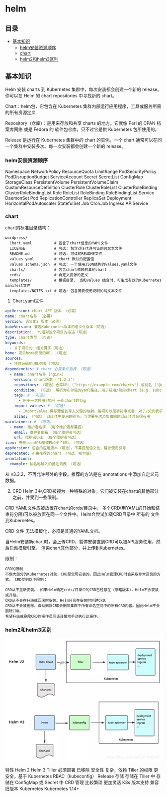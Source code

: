 # helm

## 目录
<!-- vim-markdown-toc GFM -->

* [基本知识](#基本知识)
    * [helm安装资源顺序](#helm安装资源顺序)
    * [chart](#chart)
    * [helm2和helm3区别](#helm2和helm3区别)

<!-- vim-markdown-toc -->
## 基本知识
Helm 安装 charts 到 Kubernetes 集群中，每次安装都会创建一个新的 release。你可以在 Helm 的 chart repositories 中寻找新的 chart。

Chart：helm包，它包含在 Kubernetes 集群内部运行应用程序，工具或服务所需的所有资源定义

Repository（仓库）：是用来存放和共享 charts 的地方。它就像 Perl 的 CPAN 档案库网络 或是 Fedora 的 软件包仓库，只不过它是供 Kubernetes 包所使用的。

Release 是运行在 Kubernetes 集群中的 chart 的实例。一个 chart 通常可以在同一个集群中安装多次。每一次安装都会创建一个新的 release。

### helm安装资源顺序
Namespace
NetworkPolicy
ResourceQuota
LimitRange
PodSecurityPolicy
PodDisruptionBudget
ServiceAccount
Secret
SecretList
ConfigMap
StorageClass
PersistentVolume
PersistentVolumeClaim
CustomResourceDefinition
ClusterRole
ClusterRoleList
ClusterRoleBinding
ClusterRoleBindingList
Role
RoleList
RoleBinding
RoleBindingList
Service
DaemonSet
Pod
ReplicationController
ReplicaSet
Deployment
HorizontalPodAutoscaler
StatefulSet
Job
CronJob
Ingress
APIService

### chart
chart的标准目录结构：
```
wordpress/
  Chart.yaml          # 包含了chart信息的YAML文件
  LICENSE             # 可选: 包含chart许可证的纯文本文件
  README.md           # 可选: 可读的README文件
  values.yaml         # chart 默认的配置值
  values.schema.json  # 可选: 一个使用JSON结构的values.yaml文件
  charts/             # 包含chart依赖的其他chart
  crds/               # 自定义资源的定义
  templates/          # 模板目录， 当和values 结合时，可生成有效的Kubernetes manifest文件
  templates/NOTES.txt # 可选: 包含简要使用说明的纯文本文件
``` 

1. Chart.yaml文件
```yaml
apiVersion: chart API 版本 （必需）
name: chart名称 （必需）
version: 语义化2 版本（必需）
kubeVersion: 兼容Kubernetes版本的语义化版本（可选）
description: 一句话对这个项目的描述（可选）
type: chart类型 （可选）
keywords:
  - 关于项目的一组关键字（可选）
home: 项目home页面的URL （可选）
sources:
  - 项目源码的URL列表（可选）
dependencies: # chart 必要条件列表 （可选）
  - name: chart名称 (nginx)
    version: chart版本 ("1.2.3")
    repository: （可选）仓库URL ("https://example.com/charts") 或别名 ("@repo-name")
    condition: （可选） 解析为布尔值的yaml路径，用于启用/禁用chart (e.g. subchart1.enabled )
    tags: # （可选）
      - 用于一次启用/禁用 一组chart的tag
    import-values: # （可选）
      - ImportValue 保存源值到导入父键的映射。每项可以是字符串或者一对子/父列表项
    alias: （可选） chart中使用的别名。当你要多次添加相同的chart时会很有用
maintainers: # （可选）
  - name: 维护者名字 （每个维护者都需要）
    email: 维护者邮箱 （每个维护者可选）
    url: 维护者URL （每个维护者可选）
icon: 用做icon的SVG或PNG图片URL （可选）
appVersion: 包含的应用版本（可选）。不需要是语义化，建议使用引号
deprecated: 不被推荐的chart （可选，布尔值）
annotations:
  example: 按名称输入的批注列表 （可选）.
```
从 v3.3.2，不再允许额外的字段。推荐的方法是在 annotations 中添加自定义元数据。

2. CRD
Helm 3中,CRD被视为一种特殊的对象。它们被安装在chart的其他部分之前，并受到一些限制。

CRD YAML文件应被放置在chart的crds/目录中。 多个CRD(用YAML的开始和结束符分隔)可以被放置在同一个文件中。Helm会尝试加载CRD目录中 所有的 文件到Kubernetes。

CRD 文件 无法模板化，必须是普通的YAML文档。

当Helm安装新chart时，会上传CRD，暂停安装直到CRD可以被API服务使用，然后启动模板引擎， 渲染chart其他部分，并上传到Kubernetes。

限制：
```
CRD的限制
不像大部分的Kubernetes对象，CRD是全局安装的。因此Helm管理CRD时会采取非常谨慎的方式。 CRD受到以下限制：

CRD从不重新安装。 如果Helm确定crds/目录中的CRD已经存在（忽略版本），Helm不会安装或升级。
CRD从不会在升级或回滚时安装。Helm只会在安装时创建CRD。
CRD从不会被删除。自动删除CRD会删除集群中所有命名空间中的所有CRD内容。因此Helm不会删除CRD。
希望升级或删除CRD的操作员应该谨慎地手动执行此操作。
```

### helm2和helm3区别

![](./images/helm2vshelm3.png)

特性    Helm 2  Helm 3
Tiller  必须部署    已移除
安全性  复杂，依赖 Tiller 的权限    更安全，基于 Kubernetes RBAC（kubeconfig）
Release 存储    存储在 Tiller 中    存储在 ConfigMap 或 Secret 中
CRD 管理    比较繁琐    更加灵活
K8s 版本支持    兼容旧版本 Kubernetes   Kubernetes 1.14+
